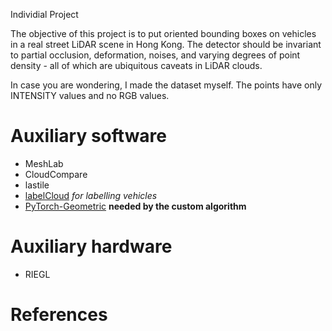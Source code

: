 Individial Project

The objective of this project is to put oriented bounding boxes on vehicles in a real street LiDAR scene in Hong Kong. The detector should be invariant to partial occlusion, deformation, noises, and varying degrees of point density - all of which are ubiquitous caveats in LiDAR clouds.

In case you are wondering, I made the dataset myself. The points have only INTENSITY values and no RGB values.
# Auxiliary software
* MeshLab
* CloudCompare
* lastile
* [labelCloud](https://github.com/ch-sa/labelCloud) *for labelling vehicles*
* [PyTorch-Geometric](https://github.com/pyg-team/pytorch_geometric) **needed by the custom algorithm**

# Auxiliary hardware
* RIEGL

# References
